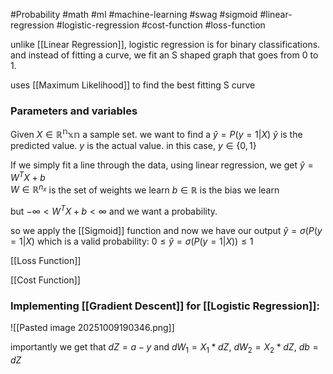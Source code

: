 #Probability #math #ml #machine-learning #swag #sigmoid #linear-regression #logistic-regression #cost-function #loss-function

unlike [[Linear Regression]], logistic regression is for binary classifications. and instead of fitting a curve, we fit an S shaped graph that goes from 0 to 1.

uses [[Maximum Likelihood]] to find the best fitting S curve
### Parameters and variables
Given $X\in \mathbb{R^nxn}$ a sample set. 
we want to find a $\hat{y}=P(y=1|X)$
$\hat{y}$ is the predicted value. $y$ is the actual value. 
in this case, $y\in{\{ 0,1 \}}$ 

If we simply fit a line through the data, using linear regression, we get
$\hat{y}=W^TX+b$  
$W\in \mathbb{R}^{n_{x}}$ is the set of weights we learn
$b\in \mathbb{R}$ is the bias we learn

but $-\infty < W^TX +b < \infty$ and we want a probability. 

so we apply the [[Sigmoid]] function
and now we have our output $\hat{y}=\sigma(P(y=1|X)$
which is a valid probability: $0\leq\hat{y}=\sigma(P(y=1|X))\leq1$

[[Loss Function]]

[[Cost Function]]

### Implementing [[Gradient Descent]] for [[Logistic Regression]]:
![[Pasted image 20251009190346.png]]

importantly we get that $dZ=a-y$
and $dW_{1}=X_{1}*dZ$, $dW_{2}=X_{2}*dZ$, $db=dZ$

